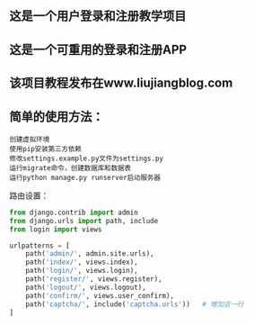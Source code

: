 ## 这是一个用户登录和注册教学项目
## 这是一个可重用的登录和注册APP
## 该项目教程发布在www.liujiangblog.com

## 简单的使用方法：

```
创建虚拟环境
使用pip安装第三方依赖
修改settings.example.py文件为settings.py
运行migrate命令，创建数据库和数据表
运行python manage.py runserver启动服务器
```

路由设置：

```python
from django.contrib import admin
from django.urls import path, include
from login import views

urlpatterns = [
    path('admin/', admin.site.urls),
    path('index/', views.index),
    path('login/', views.login),
    path('register/', views.register),
    path('logout/', views.logout),
    path('confirm/', views.user_confirm),
    path('captcha/', include('captcha.urls'))   # 增加这一行
]
```
